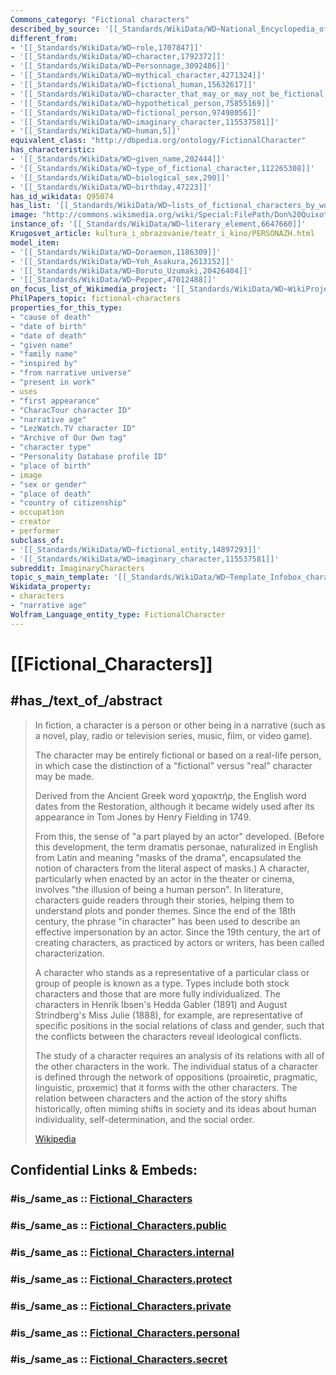 ```yaml
---
Commons_category: "Fictional characters"
described_by_source: '[[_Standards/WikiData/WD~National_Encyclopedia_of_Uzbekistan,5217764]]'
different_from:
- '[[_Standards/WikiData/WD~role,1707847]]'
- '[[_Standards/WikiData/WD~character,1792372]]'
- '[[_Standards/WikiData/WD~Personnage,3092486]]'
- '[[_Standards/WikiData/WD~mythical_character,4271324]]'
- '[[_Standards/WikiData/WD~fictional_human,15632617]]'
- '[[_Standards/WikiData/WD~character_that_may_or_may_not_be_fictional,21070598]]'
- '[[_Standards/WikiData/WD~hypothetical_person,75855169]]'
- '[[_Standards/WikiData/WD~fictional_person,97498056]]'
- '[[_Standards/WikiData/WD~imaginary_character,115537581]]'
- '[[_Standards/WikiData/WD~human,5]]'
equivalent_class: "http://dbpedia.org/ontology/FictionalCharacter"
has_characteristic:
- '[[_Standards/WikiData/WD~given_name,202444]]'
- '[[_Standards/WikiData/WD~type_of_fictional_character,112265308]]'
- '[[_Standards/WikiData/WD~biological_sex,290]]'
- '[[_Standards/WikiData/WD~birthday,47223]]'
has_id_wikidata: Q95074
has_list: '[[_Standards/WikiData/WD~lists_of_fictional_characters_by_work,6646924]]'
image: "http://commons.wikimedia.org/wiki/Special:FilePath/Don%20Quixote%2015.jpg"
instance_of: '[[_Standards/WikiData/WD~literary_element,6647660]]'
Krugosvet_article: kultura_i_obrazovanie/teatr_i_kino/PERSONAZH.html
model_item:
- '[[_Standards/WikiData/WD~Doraemon,1186309]]'
- '[[_Standards/WikiData/WD~Yoh_Asakura,2613152]]'
- '[[_Standards/WikiData/WD~Boruto_Uzumaki,20426404]]'
- '[[_Standards/WikiData/WD~Pepper,47012488]]'
on_focus_list_of_Wikimedia_project: '[[_Standards/WikiData/WD~WikiProject_Narration,60007664]]'
PhilPapers_topic: fictional-characters
properties_for_this_type:
- "cause of death"
- "date of birth"
- "date of death"
- "given name"
- "family name"
- "inspired by"
- "from narrative universe"
- "present in work"
- uses
- "first appearance"
- "CharacTour character ID"
- "narrative age"
- "LezWatch.TV character ID"
- "Archive of Our Own tag"
- "character type"
- "Personality Database profile ID"
- "place of birth"
- image
- "sex or gender"
- "place of death"
- "country of citizenship"
- occupation
- creator
- performer
subclass_of:
- '[[_Standards/WikiData/WD~fictional_entity,14897293]]'
- '[[_Standards/WikiData/WD~imaginary_character,115537581]]'
subreddit: ImaginaryCharacters
topic_s_main_template: '[[_Standards/WikiData/WD~Template_Infobox_character,6811189]]'
Wikidata_property:
- characters
- "narrative age"
Wolfram_Language_entity_type: FictionalCharacter
---
```


# [[Fictional_Characters]] 


## #has_/text_of_/abstract 

> In fiction, a character is a person or other being in a narrative 
> (such as a novel, play, radio or television series, music, film, or video game). 
> 
> The character may be entirely fictional or based on a real-life person, 
> in which case the distinction of a "fictional" versus "real" character may be made. 
> 
> Derived from the Ancient Greek word χαρακτήρ, the English word dates from the Restoration, 
> although it became widely used after its appearance in Tom Jones by Henry Fielding in 1749. 
> 
> From this, the sense of "a part played by an actor" developed. 
> (Before this development, the term dramatis personae, naturalized in English from Latin and meaning "masks of the drama", encapsulated the notion of characters from the literal aspect of masks.) A character, particularly when enacted by an actor in the theater or cinema, involves "the illusion of being a human person". In literature, characters guide readers through their stories, helping them to understand plots and ponder themes. Since the end of the 18th century, the phrase "in character" has been used to describe an effective impersonation by an actor. Since the 19th century, the art of creating characters, as practiced by actors or writers, has been called characterization.  
>
> A character who stands as a representative of a particular class or group of people is known as a type. Types include both stock characters and those that are more fully individualized. The characters in Henrik Ibsen's Hedda Gabler (1891) and August Strindberg's Miss Julie (1888), for example, are representative of specific positions in the social relations of class and gender, such that the conflicts between the characters reveal ideological conflicts.
>
> The study of a character requires an analysis of its relations with all of the other characters in the work. The individual status of a character is defined through the network of oppositions (proairetic, pragmatic, linguistic, proxemic) that it forms with the other characters. The relation between characters and the action of the story shifts historically, often miming shifts in society and its ideas about human individuality, self-determination, and the social order.
>
> [Wikipedia](https://en.wikipedia.org/wiki/Character%20(arts)) 


## Confidential Links & Embeds: 

### #is_/same_as :: [Fictional_Characters](/_Standards/Society/Communication/Genre/Fiction/Fictional_Characters.md) 

### #is_/same_as :: [Fictional_Characters.public](/_public/Society/Communication/Genre/Fiction/Fictional_Characters.public.md) 

### #is_/same_as :: [Fictional_Characters.internal](/_internal/Society/Communication/Genre/Fiction/Fictional_Characters.internal.md) 

### #is_/same_as :: [Fictional_Characters.protect](/_protect/Society/Communication/Genre/Fiction/Fictional_Characters.protect.md) 

### #is_/same_as :: [Fictional_Characters.private](/_private/Society/Communication/Genre/Fiction/Fictional_Characters.private.md) 

### #is_/same_as :: [Fictional_Characters.personal](/_personal/Society/Communication/Genre/Fiction/Fictional_Characters.personal.md) 

### #is_/same_as :: [Fictional_Characters.secret](/_secret/Society/Communication/Genre/Fiction/Fictional_Characters.secret.md)

